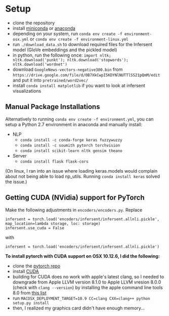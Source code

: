 # Setup

- clone the repository
- install [miniconda](https://conda.io/miniconda.html) or [anaconda](https://www.anaconda.com/download/)
- depending on your system, run `conda env create -f environment-osx.yml` or `conda env create -f environment-linux.yml`
- run `./download_data.sh` to download required files for the Infersent model (GloVe embeddings and the pickled model)
- in python, run the following once: `import nltk; nltk.download('punkt'); nltk.download('stopwords'); nltk.download('wordnet')`
- download `GoogleNews-vectors-negative300.bin` from `https://drive.google.com/file/d/0B7XkCwpI5KDYNlNUTTlSS21pQmM/edit` and put it into `pretrained/word2vec/`
- install `conda install matplotlib` if you want to look at infersent visualizations


## Manual Package Installations

Alternatively to running `conda env create -f environment.yml`, you can setup a Python 2.7 environment in anaconda and manually install:

- NLP
  - `conda install -c conda-forge keras fuzzywuzzy`
  - `conda install -c soumith pytorch torchvision`
  - `conda install scikit-learn nltk gensim theano`
- Server
  - `conda install flask flask-cors`

(On linux, I ran into an issue where loading keras.models would complain about not being able to load np_utils. Running `conda install keras` solved the issue.)

## Getting CUDA (NVidia) support for PyTorch

Make the following adjustments in `encoders/encoders.py`. Replace

```
infersent = torch.load('encoders/infersent/infersent.allnli.pickle', map_location=lambda storage, loc: storage)
infersent.use_cuda = False
```

with 

```
infersent = torch.load('encoders/infersent/infersent.allnli.pickle')
```

**To install pytorch with CUDA support on OSX 10.12.6, I did the following:**

- clone the [pytorch repo](https://github.com/pytorch/pytorch#from-source)
- install [CUDA](https://developer.nvidia.com/cuda-downloads)
- building for CUDA does no work with apple's latest clang, so I needed to downgrade from Apple LLVM version 8.1.0 to Apple LLVM vresion 8.0.0 (check with `clang --version`) by installing the apple command line tools 8.0 from [this list](https://developer.apple.com/download/more/)
- run `MACOSX_DEPLOYMENT_TARGET=10.9 CC=clang CXX=clang++ python setup.py install`
- then, I realized my graphics card didn't have enough memory...
